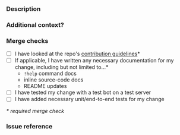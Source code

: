 ### Description

<!-- Add a description of your changes -->

### Additional context?

<!-- Comments, concerns, reasoning behind your approach, other options you've considered, etc. -->
<!-- Screenshots or images of the change in action -->
<!-- Anything else you want to include! -->

### Merge checks

- [ ] I have looked at the repo's [contribution guidelines](https://github.com/malouro/ggis-bot/blob/master/CONTRIBUTING.md)*
- [ ] If applicable, I have written any necessary documentation for my change, including but not limited to...*
  - `!help` command docs
  - inline source-code docs
  - README updates
- [ ] I have tested my change with a test bot on a test server
- [ ] I have added necessary unit/end-to-end tests for my change

*\* required merge check*

### Issue reference
<!-- if related to an open issue, mention it here via "#{ISSUE_ID}" -->
